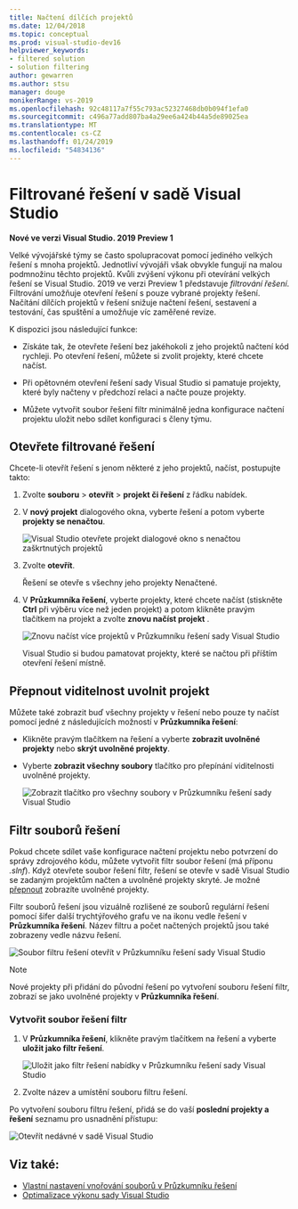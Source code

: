 ```yaml
---
title: Načtení dílčích projektů
ms.date: 12/04/2018
ms.topic: conceptual
ms.prod: visual-studio-dev16
helpviewer_keywords:
- filtered solution
- solution filtering
author: gewarren
ms.author: stsu
manager: douge
monikerRange: vs-2019
ms.openlocfilehash: 92c48117a7f55c793ac52327468db0b094f1efa0
ms.sourcegitcommit: c496a77add807ba4a29ee6a424b44a5de89025ea
ms.translationtype: MT
ms.contentlocale: cs-CZ
ms.lasthandoff: 01/24/2019
ms.locfileid: "54834136"
---
```

# <a name="filtered-solutions-in-visual-studio"></a>Filtrované řešení v sadě Visual Studio

**Nové ve verzi Visual Studio. 2019 Preview 1**

Velké vývojářské týmy se často spolupracovat pomocí jediného velkých řešení s mnoha projektů. Jednotliví vývojáři však obvykle fungují na malou podmnožinu těchto projektů. Kvůli zvýšení výkonu při otevírání velkých řešení se Visual Studio. 2019 ve verzi Preview 1 představuje *filtrování řešení*. Filtrování umožňuje otevření řešení s pouze vybrané projekty řešení. Načítání dílčích projektů v řešení snižuje načtení řešení, sestavení a testování, čas spuštění a umožňuje víc zaměřené revize.

K dispozici jsou následující funkce:

- Získáte tak, že otevřete řešení bez jakéhokoli z jeho projektů načtení kód rychleji. Po otevření řešení, můžete si zvolit projekty, které chcete načíst.

- Při opětovném otevření řešení sady Visual Studio si pamatuje projekty, které byly načteny v předchozí relaci a načte pouze projekty.

- Můžete vytvořit soubor řešení filtr minimálně jedna konfigurace načtení projektu uložit nebo sdílet konfiguraci s členy týmu.

## <a name="open-a-filtered-solution"></a>Otevřete filtrované řešení

Chcete-li otevřít řešení s jenom některé z jeho projektů, načíst, postupujte takto:

1. Zvolte **souboru** > **otevřít** > **projekt či řešení** z řádku nabídek.

2. V **nový projekt** dialogového okna, vyberte řešení a potom vyberte **projekty se nenačtou**.

   ![Visual Studio otevřete projekt dialogové okno s nenačtou zaškrtnutých projektů](media/filtered-solutions/do-not-load-projects.png)

3. Zvolte **otevřít**.

   Řešení se otevře s všechny jeho projekty Nenačtené.

4. V **Průzkumníka řešení**, vyberte projekty, které chcete načíst (stiskněte **Ctrl** při výběru více než jeden projekt) a potom klikněte pravým tlačítkem na projekt a zvolte **znovu načíst projekt** .

   ![Znovu načíst více projektů v Průzkumníku řešení sady Visual Studio](media/filtered-solutions/reload-project.png)

   Visual Studio si budou pamatovat projekty, které se načtou při příštím otevření řešení místně.

## <a name="toggle-unloaded-project-visibility"></a>Přepnout viditelnost uvolnit projekt

Můžete také zobrazit buď všechny projekty v řešení nebo pouze ty načíst pomocí jedné z následujících možností v **Průzkumníka řešení**:

- Klikněte pravým tlačítkem na řešení a vyberte **zobrazit uvolněné projekty** nebo **skrýt uvolněné projekty**.

- Vyberte **zobrazit všechny soubory** tlačítko pro přepínání viditelnosti uvolněné projekty.

   ![Zobrazit tlačítko pro všechny soubory v Průzkumníku řešení sady Visual Studio](media/filtered-solutions/show-all-files.PNG)

## <a name="solution-filter-files"></a>Filtr souborů řešení

Pokud chcete sdílet vaše konfigurace načtení projektu nebo potvrzení do správy zdrojového kódu, můžete vytvořit filtr soubor řešení (má příponu *.slnf*). Když otevřete soubor řešení filtr, řešení se otevře v sadě Visual Studio se zadaným projektům načten a uvolněné projekty skryté. Je možné [přepnout](#toggle-unloaded-project-visibility) zobrazíte uvolněné projekty.

Filtr souborů řešení jsou vizuálně rozlišené ze souborů regulární řešení pomocí šifer další trychtýřového grafu ve na ikonu vedle řešení v **Průzkumníka řešení**. Název filtru a počet načtených projektů jsou také zobrazeny vedle názvu řešení.

![Soubor filtru řešení otevřít v Průzkumníku řešení sady Visual Studio](media/filtered-solutions/solution-filter.PNG)

> [!NOTE]
> Nové projekty při přidání do původní řešení po vytvoření souboru řešení filtr, zobrazí se jako uvolněné projekty v **Průzkumníka řešení**.

### <a name="create-a-solution-filter-file"></a>Vytvořit soubor řešení filtr

1. V **Průzkumníka řešení**, klikněte pravým tlačítkem na řešení a vyberte **uložit jako filtr řešení**.

   ![Uložit jako filtr řešení nabídky v Průzkumníku řešení sady Visual Studio](media/filtered-solutions/save-as-solution-filter.png)

2. Zvolte název a umístění souboru filtru řešení.

Po vytvoření souboru filtru řešení, přidá se do vaší **poslední projekty a řešení** seznamu pro usnadnění přístupu:

![Otevřít nedávné v sadě Visual Studio](media/filtered-solutions/open-recent.png)

## <a name="see-also"></a>Viz také:

- [Vlastní nastavení vnořování souborů v Průzkumníku řešení](file-nesting-solution-explorer.md)
- [Optimalizace výkonu sady Visual Studio](optimize-visual-studio-performance.md)